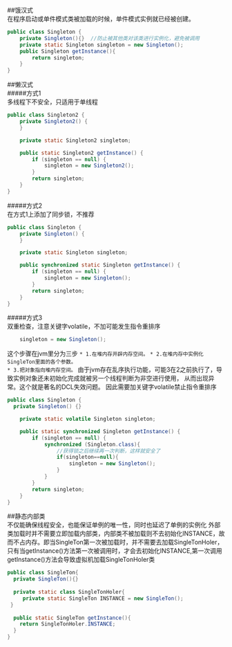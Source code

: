 ##饿汉式  
在程序启动或单件模式类被加载的时候，单件模式实例就已经被创建。
```java
public class Singleton {
    private Singleton(){}  //防止被其他类对该类进行实例化，避免被调用
    private static Singleton singleton = new Singleton();
    public Singleton getInstance(){
        return singleton;
    }
}
```
##懒汉式  
#####方式1  
多线程下不安全，只适用于单线程
```java
public class Singleton2 {
    private Singleton2() {
    }

    private static Singleton2 singleton;

    public static Singleton2 getInstance() {
        if (singleton == null) {
            singleton = new Singleton2();
        }
        return singleton;
    }
}
```
#####方式2  
在方式1上添加了同步锁，不推荐
```java
public class Singleton {
    private Singleton() {
    }

    private static Singleton singleton;

    public synchronized static Singleton getInstance() {
        if (singleton == null) {
            singleton = new Singleton();
        }
        return singleton;
    }
}
```
#####方式3  
双重检查，注意关键字volatile，不加可能发生指令重排序
```java
    singleton = new Singleton();
```
这个步骤在jvm里分为三步
  `* 1.在堆内存开辟内存空间。` 
  `* 2.在堆内存中实例化SingleTon里面的各个参数。`   
  `* 3.把对象指向堆内存空间。` 
 由于jvm存在乱序执行功能，可能3在2之前执行了，导致实例对象还未初始化完成就被另一个线程判断为非空进行使用，
 从而出现异常。这个就是著名的DCL失效问题。
 因此需要加关键字volatile禁止指令重排序
```java
public class Singleton {
  private Singleton() {}

    private static volatile Singleton singleton;

    public static synchronized Singleton getInstance() {
        if (singleton == null) {
            synchronized (Singleton.class){
                //获得锁之后继续再一次判断，这样就安全了
                if(singleton==null){
                    singleton = new Singleton();
                }
            }
        }
        return singleton;
    }
}
```

##静态内部类  
不仅能确保线程安全，也能保证单例的唯一性，同时也延迟了单例的实例化
外部类加载时并不需要立即加载内部类，内部类不被加载则不去初始化INSTANCE，故而不占内存。即当SingleTon第一次被加载时，并不需要去加载SingleTonHoler，只有当getInstance()方法第一次被调用时，才会去初始化INSTANCE,第一次调用getInstance()方法会导致虚拟机加载SingleTonHoler类
```java
public class SingleTon{
  private SingleTon(){}
 
  private static class SingleTonHoler{
     private static SingleTon INSTANCE = new SingleTon();
 }
 
  public static SingleTon getInstance(){
    return SingleTonHoler.INSTANCE;
  }
}
```